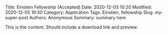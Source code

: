 Title: Einstein Fellowship (Accepted)
Date: 2020-12-03 10:20
Modified: 2020-12-05 19:30
Category: Application
Tags: Einstien, fellowship
Slug: my-super-post
Authors: Anonymous
Summary: summary here

This is the content. Should include a download link and preview.
